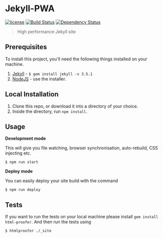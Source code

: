 # Jekyll-PWA

[![license][license-image]][license-url] [![Build Status][travis-image]][travis-url] [![Dependency Status][dependencyci-image]][dependencyci-url]

> High performance Jekyll site

## Prerequisites

To install this project, you'll need the following things installed on your machine.

1. [Jekyll](http://jekyllrb.com/) - `$ gem install jekyll -v 3.5.1`
2. [NodeJS](http://nodejs.org) - use the installer.

## Local Installation

1. Clone this repo, or download it into a directory of your choice.
2. Inside the directory, run `npm install`.

## Usage

**Development mode**

This will give you file watching, browser synchronisation, auto-rebuild, CSS injecting etc.

```shell
$ npm run start
```

**Deploy mode**

You can easily deploy your site build with the command
```shell
$ npm run deploy
```

## Tests

If you want to run the tests on your local machine please install `gem install html-proofer`. And then run the tests using
```shell
$ htmlproofer ./_site
```

[license-image]: https://img.shields.io/badge/license-ISC-blue.svg
[license-url]: https://github.com/rendrap/Jekyll-PWA/blob/master/LICENSE
[travis-image]: https://travis-ci.org/rendrap/Jekyll-PWA.svg?branch=master
[travis-url]: https://travis-ci.org/rendrap/Jekyll-PWA
[dependencyci-image]: https://dependencyci.com/github/rendrap/Jekyll-PWA/badge
[dependencyci-url]: https://dependencyci.com/github/rendrap/Jekyll-PWA
"# Freelance-portfolio" 
